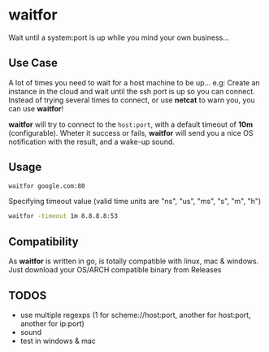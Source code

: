 # waitfor
Wait until a system:port is up while you mind your own business... 

## Use Case
A lot of times you need to wait for a host machine to be up...
e.g: Create an instance in the cloud and wait until the ssh port is up so you can connect.
Instead of trying several times to connect, or use **netcat** to warn you, you can use **waitfor**!

**waitfor** will try to connect to the `host:port`, with a default timeout of **10m** (configurable). Wheter it success or fails, **waitfor** will send you a nice OS notification with the result, and a wake-up sound.

## Usage
```bash
waitfor google.com:80
```

Specifying timeout value (valid time units are "ns", "us", "ms", "s", "m", "h")
```bash
waitfor -timeout 1m 8.8.8.8:53 
```

## Compatibility
As **waitfor** is written in go, is totally compatible with linux, mac & windows. Just download your OS/ARCH compatible binary from Releases

## TODOS
- use multiple regexps (1 for scheme://host:port, another for host:port, another for ip:port)
- sound
- test in windows & mac
